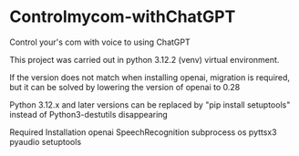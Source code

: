 # Controlmycom-withChatGPT
Control your's com with voice to using ChatGPT

This project was carried out in python 3.12.2 (venv) virtual environment.

If the version does not match when installing openai, migration is required, but it can be solved by lowering the version of openai to 0.28

Python 3.12.x and later versions can be replaced by "pip install setuptools" instead of Python3-destutils disappearing

Required Installation
 openai
 SpeechRecognition
 subprocess
 os
 pyttsx3
 pyaudio
 setuptools
